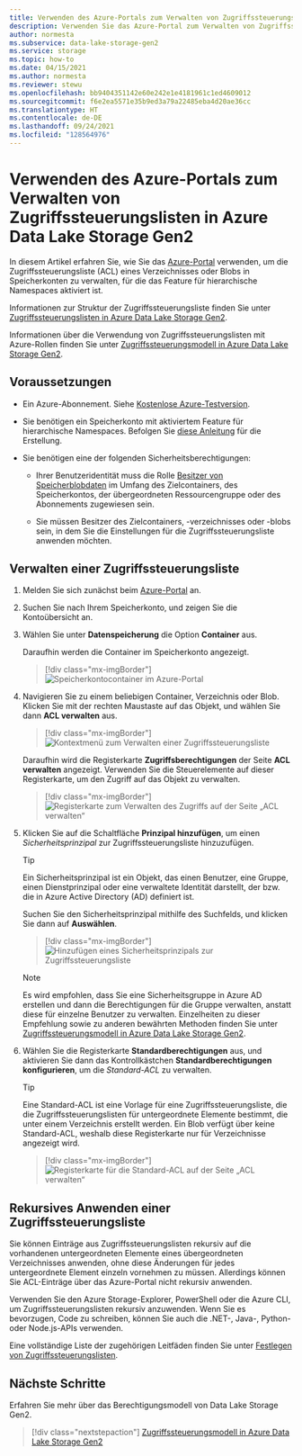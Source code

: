 ```yaml
---
title: Verwenden des Azure-Portals zum Verwalten von Zugriffssteuerungslisten in Azure Data Lake Storage Gen2
description: Verwenden Sie das Azure-Portal zum Verwalten von Zugriffssteuerungslisten in Speicherkonten, für die hierarchische Namespaces aktiviert sind.
author: normesta
ms.subservice: data-lake-storage-gen2
ms.service: storage
ms.topic: how-to
ms.date: 04/15/2021
ms.author: normesta
ms.reviewer: stewu
ms.openlocfilehash: bb9404351142e60e242e1e4181961c1ed4609012
ms.sourcegitcommit: f6e2ea5571e35b9ed3a79a22485eba4d20ae36cc
ms.translationtype: HT
ms.contentlocale: de-DE
ms.lasthandoff: 09/24/2021
ms.locfileid: "128564976"
---
```

# <a name="use-the-azure-portal-to-manage-acls-in-azure-data-lake-storage-gen2"></a>Verwenden des Azure-Portals zum Verwalten von Zugriffssteuerungslisten in Azure Data Lake Storage Gen2

In diesem Artikel erfahren Sie, wie Sie das [Azure-Portal](https://ms.portal.azure.com/) verwenden, um die Zugriffssteuerungsliste (ACL) eines Verzeichnisses oder Blobs in Speicherkonten zu verwalten, für die das Feature für hierarchische Namespaces aktiviert ist.

Informationen zur Struktur der Zugriffssteuerungsliste finden Sie unter [Zugriffssteuerungslisten in Azure Data Lake Storage Gen2](data-lake-storage-access-control.md).

Informationen über die Verwendung von Zugriffssteuerungslisten mit Azure-Rollen finden Sie unter [Zugriffssteuerungsmodell in Azure Data Lake Storage Gen2](data-lake-storage-access-control-model.md).

## <a name="prerequisites"></a>Voraussetzungen

- Ein Azure-Abonnement. Siehe [Kostenlose Azure-Testversion](https://azure.microsoft.com/pricing/free-trial/).

- Sie benötigen ein Speicherkonto mit aktiviertem Feature für hierarchische Namespaces. Befolgen Sie [diese Anleitung](create-data-lake-storage-account.md) für die Erstellung.

- Sie benötigen eine der folgenden Sicherheitsberechtigungen:

  - Ihrer Benutzeridentität muss die Rolle [Besitzer von Speicherblobdaten](../../role-based-access-control/built-in-roles.md#storage-blob-data-owner) im Umfang des Zielcontainers, des Speicherkontos, der übergeordneten Ressourcengruppe oder des Abonnements zugewiesen sein.

  - Sie müssen Besitzer des Zielcontainers, -verzeichnisses oder -blobs sein, in dem Sie die Einstellungen für die Zugriffssteuerungsliste anwenden möchten.

## <a name="manage-an-acl"></a>Verwalten einer Zugriffssteuerungsliste

1. Melden Sie sich zunächst beim [Azure-Portal](https://portal.azure.com/) an.

2. Suchen Sie nach Ihrem Speicherkonto, und zeigen Sie die Kontoübersicht an.

3. Wählen Sie unter **Datenspeicherung** die Option **Container** aus.

   Daraufhin werden die Container im Speicherkonto angezeigt.

   > [!div class="mx-imgBorder"]
   > ![Speicherkontocontainer im Azure-Portal](./media/data-lake-storage-acl-azure-portal/find-containers-in-azure-portal.png)

5. Navigieren Sie zu einem beliebigen Container, Verzeichnis oder Blob. Klicken Sie mit der rechten Maustaste auf das Objekt, und wählen Sie dann **ACL verwalten** aus.

   > [!div class="mx-imgBorder"]
   > ![Kontextmenü zum Verwalten einer Zugriffssteuerungsliste](./media/data-lake-storage-acl-azure-portal/manage-acl-menu-item.png)

   Daraufhin wird die Registerkarte **Zugriffsberechtigungen** der Seite **ACL verwalten** angezeigt. Verwenden Sie die Steuerelemente auf dieser Registerkarte, um den Zugriff auf das Objekt zu verwalten.

   > [!div class="mx-imgBorder"]
   > ![Registerkarte zum Verwalten des Zugriffs auf der Seite „ACL verwalten“](./media/data-lake-storage-acl-azure-portal/access-acl-page.png)

7. Klicken Sie auf die Schaltfläche **Prinzipal hinzufügen**, um einen *Sicherheitsprinzipal* zur Zugriffssteuerungsliste hinzuzufügen.

   > [!TIP]
   > Ein Sicherheitsprinzipal ist ein Objekt, das einen Benutzer, eine Gruppe, einen Dienstprinzipal oder eine verwaltete Identität darstellt, der bzw. die in Azure Active Directory (AD) definiert ist.

   Suchen Sie den Sicherheitsprinzipal mithilfe des Suchfelds, und klicken Sie dann auf **Auswählen**.

   > [!div class="mx-imgBorder"]
   > ![Hinzufügen eines Sicherheitsprinzipals zur Zugriffssteuerungsliste](./media/data-lake-storage-acl-azure-portal/get-security-principal.png)

   > [!NOTE]
   > Es wird empfohlen, dass Sie eine Sicherheitsgruppe in Azure AD erstellen und dann die Berechtigungen für die Gruppe verwalten, anstatt diese für einzelne Benutzer zu verwalten. Einzelheiten zu dieser Empfehlung sowie zu anderen bewährten Methoden finden Sie unter [Zugriffssteuerungsmodell in Azure Data Lake Storage Gen2](data-lake-storage-access-control-model.md).

8. Wählen Sie die Registerkarte **Standardberechtigungen** aus, und aktivieren Sie dann das Kontrollkästchen **Standardberechtigungen konfigurieren**, um die *Standard-ACL* zu verwalten.

   > [!TIP]
   > Eine Standard-ACL ist eine Vorlage für eine Zugriffssteuerungsliste, die die Zugriffssteuerungslisten für untergeordnete Elemente bestimmt, die unter einem Verzeichnis erstellt werden. Ein Blob verfügt über keine Standard-ACL, weshalb diese Registerkarte nur für Verzeichnisse angezeigt wird.

   > [!div class="mx-imgBorder"]
   > ![Registerkarte für die Standard-ACL auf der Seite „ACL verwalten“](./media/data-lake-storage-acl-azure-portal/default-acl-page.png)

## <a name="apply-an-acl-recursively"></a>Rekursives Anwenden einer Zugriffssteuerungsliste

Sie können Einträge aus Zugriffssteuerungslisten rekursiv auf die vorhandenen untergeordneten Elemente eines übergeordneten Verzeichnisses anwenden, ohne diese Änderungen für jedes untergeordnete Element einzeln vornehmen zu müssen. Allerdings können Sie ACL-Einträge über das Azure-Portal nicht rekursiv anwenden.

Verwenden Sie den Azure Storage-Explorer, PowerShell oder die Azure CLI, um Zugriffssteuerungslisten rekursiv anzuwenden. Wenn Sie es bevorzugen, Code zu schreiben, können Sie auch die .NET-, Java-, Python- oder Node.js-APIs verwenden.

Eine vollständige Liste der zugehörigen Leitfäden finden Sie unter [Festlegen von Zugriffssteuerungslisten](data-lake-storage-access-control.md#how-to-set-acls).

## <a name="next-steps"></a>Nächste Schritte

Erfahren Sie mehr über das Berechtigungsmodell von Data Lake Storage Gen2.

> [!div class="nextstepaction"]
> [Zugriffssteuerungsmodell in Azure Data Lake Storage Gen2](./data-lake-storage-access-control-model.md)

